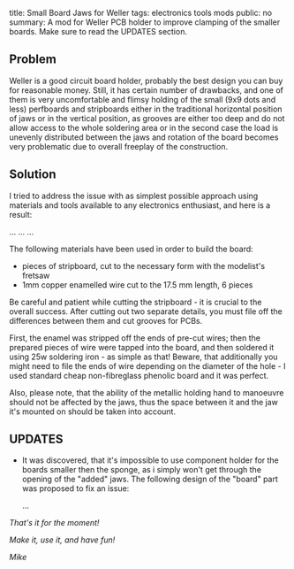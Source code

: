 title: Small Board Jaws for Weller <model here>
tags: electronics
      tools
      mods
public: no
summary: A mod for Weller <model here> PCB holder to improve clamping of the smaller boards. Make sure to read the UPDATES section.

## Problem
Weller is a good circuit board holder, probably the best design you can buy for
reasonable money. Still, it has certain number of drawbacks, and one of them is
very uncomfortable and flimsy holding of the small (9x9 dots and less)
perfboards and stripboards either in the traditional horizontal position of
jaws or in the vertical position, as grooves are either too deep and do not
allow access to the whole soldering area or in the second case the load is
unevenly distributed between the jaws and rotation of the board becomes very
problematic due to overall freeplay of the construction.

## Solution
I tried to address the issue with as simplest possible approach using materials
and tools available to any electronics enthusiast, and here is a result:

...
...
...

The following materials have been used in order to build the board:

- pieces of stripboard, cut to the necessary form with the modelist's fretsaw
- 1mm copper enamelled wire cut to the 17.5 mm length, 6 pieces

Be careful and patient while cutting the stripboard - it is crucial to the
overall success. After cutting out two separate details, you must file off the
differences between them and cut grooves for PCBs.

First, the enamel was stripped off the ends of pre-cut wires; then the prepared
pieces of wire were tapped into the board, and then soldered it using 25w
soldering iron - as simple as that! Beware, that additionally you might need to
file the ends of wire depending on the diameter of the hole - I used standard
cheap non-fibreglass phenolic board and it was perfect.

Also, please note, that the ability of the metallic holding hand to manoeuvre
should not be affected by the jaws, thus the space between it and the jaw it's
mounted on should be taken into account.

## UPDATES

- It was discovered, that it's impossible to use component holder for the
  boards smaller then the sponge, as i simply won't get through the opening of
  the "added" jaws. The following design of the "board" part was proposed to fix
  an issue:
  
  ...

_That's it for the moment!_

_Make it, use it, and have fun!_

_Mike_
